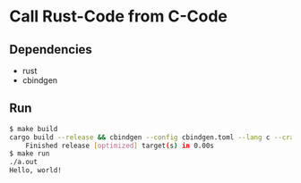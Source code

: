 # Call Rust-Code from C-Code

## Dependencies
- rust
- cbindgen

## Run
```bash
$ make build
cargo build --release && cbindgen --config cbindgen.toml --lang c --crate rust --output rust.h && gcc main.c target/release/librust.a
    Finished release [optimized] target(s) in 0.00s
$ make run
./a.out
Hello, world!
```
